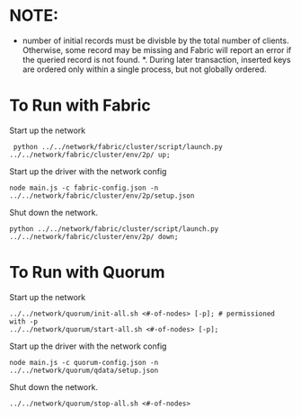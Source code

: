 # NOTE: 
* number of initial records must be divisble by the total number of clients.
Otherwise, some record may be missing and Fabric will report an error if the queried record is not found. 
*. During later transaction, inserted keys are ordered only within a single process, but not globally ordered.

# To Run with Fabric
Start up the network
```
 python ../../network/fabric/cluster/script/launch.py ../../network/fabric/cluster/env/2p/ up;
```

Start up the driver with the network config
```
node main.js -c fabric-config.json -n ../../network/fabric/cluster/env/2p/setup.json
```

Shut down the network. 
```
python ../../network/fabric/cluster/script/launch.py ../../network/fabric/cluster/env/2p/ down;
```

# To Run with Quorum
Start up the network
```
../../network/quorum/init-all.sh <#-of-nodes> [-p]; # permissioned with -p
../../network/quorum/start-all.sh <#-of-nodes> [-p]; 
```

Start up the driver with the network config
```
node main.js -c quorum-config.json -n ../../network/quorum/qdata/setup.json
```


Shut down the network. 
```
../../network/quorum/stop-all.sh <#-of-nodes>
```
